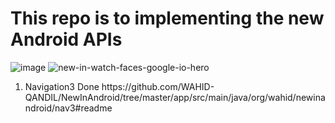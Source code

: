 # This repo is to implementing the new Android APIs
![image](https://github.com/user-attachments/assets/d25c60ad-a2df-4659-99f1-a7ba8a74ed14)
![new-in-watch-faces-google-io-hero](https://github.com/user-attachments/assets/6f10209a-2419-41f5-a3e8-3d434102e73d)

<ol>
  <li>Navigation3 Done https://github.com/WAHID-QANDIL/NewInAndroid/tree/master/app/src/main/java/org/wahid/newinandroid/nav3#readme</li>
</ol>
